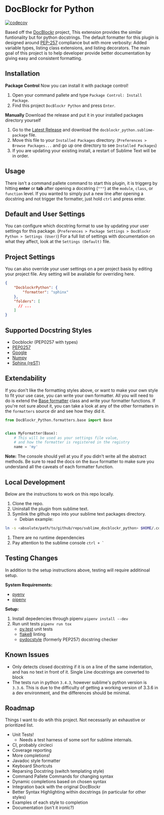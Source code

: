 DocBlockr for Python
====================

[![codecov](https://codecov.io/gh/adambullmer/sublime_docblockr_python/branch/master/graph/badge.svg)](https://codecov.io/gh/adambullmer/sublime_docblockr_python)

Based off the [DocBlockr](https://github.com/spadgos/sublime-jsdocs) project, This extension provides the similar funtionality but for python docstrings.
The default formatter for this plugin is designed around [PEP-257](https://www.python.org/dev/peps/pep-0257/) compliance but with more verbosity: Added variable types, listing class extensions, and listing decorators.
The main goal of this project is to help developer provide better documentation by giving easy and consistent formatting.


Installation
------------
**Package Control**
Now you can install it with package control!

1. Open your command pallete and type `Package Control: Install Package`.
1. Find this project `DocBlockr Python` and press `Enter`.

**Manually**
Download the release and put it in your installed packages directory yourself

1. Go to the [Latest Release](https://github.com/adambullmer/sublime-docblockr-python/releases/latest) and download the `docblockr_python.sublime-package` file.
1. Move this file to your `Installed Packages` directory. (`Preferences > Browse Packages...` and go up one directory to see `Installed Packages`)
1. If you are updating your existing install, a restart of Sublime Text will be in order.


Usage
-----
There isn't a command pallete command to start this plugin, it is triggerg by hitting **enter** or **tab** after opening a docstring (`"""`) at the `module`, `class`, or `function` level.
If you wanted to simply put a new line after opening a docstring and not trigger the formatter, just hold `ctrl` and press enter.


Default and User Settings
-------------------------
You can configure which docstring format to use by updating your user settings for this package. (`Preferences > Package Settings > DocBlockr Python > Settings (User)`)
For a full list of settings with documentation on what they affect, look at the `Settings (Default)` file.


Project Settings
----------------
You can also override your user settings on a per project basis by editing your project file. Any setting will be available for overriding here.

```json
{
	"DocblockrPython": {
		"formatter": "sphinx"
	},
	"folders": [
	  // ...
	]
}
```


Supported Docstring Styles
--------------------------
- Docblockr (PEP0257 with types)
- [PEP0257](https://www.python.org/dev/peps/pep-0257/)
- [Google](https://google.github.io/styleguide/pyguide.html#Comments)
- [Numpy](https://github.com/numpy/numpy/blob/master/doc/HOWTO_DOCUMENT.rst.txt)
- [Sphinx (reST)](https://pythonhosted.org/an_example_pypi_project/sphinx.html)


Extendability
-------------
If you don't like the formatting styles above, or want to make your own style to fit your use case, you can write your own formatter.
All you will need to do is extend the [Base formatter](https://github.com/adambullmer/sublime-docblockr-python/blob/master/formatters/base.py#L32) class and write your formatter functions.
If you're not sure about it, you can take a look at any of the other formatters in the `formatters` source dir and see how they did it.

```py
from DocBlockr_Python.formatters.base import Base


class MyFormatter(Base):
    # This will be used as your settings file value,
    # and how the formatter is registered in the registry
    name = 'my'
```

**Note:** The console should yell at you if you didn't write all the abstract methods. Be sure to read the docs on the `Base` formatter
to make sure you understand all the caveats of each formatter function.

Local Development
-----------------

Below are the instructions to work on this repo locally.

1. Clone the repo.
1. Uninstall the plugin from sublime text.
1. Symlink the github repo into your sublime text packages directory.
    - Debian example:
```bash
ln -s <absolute/path/to/github/repo/sublime_docblockr_python> $HOME/.config/sublime-text-3/Packages/Docblockr_Python
```
1. There are no runtime dependencies
1. Pay attention to the sublime console ```ctrl + ` ```


Testing Changes
---------------

In addition to the setup instructions above, testing will require additinoal setup.

**System Requirements:**
- [pyenv](https://github.com/pyenv/pyenv)
- [pipenv](https://pipenv.readthedocs.io/en/latest/)

**Setup:**
1. Install depedencies through pipenv `pipenv install --dev`
1. Run unit tests `pipenv run tox`
    - [py.test](https://docs.pytest.org/en/latest/) unit tests
    - [flake8](http://flake8.pycqa.org/en/latest/) linting
    - [pydocstyle](http://www.pydocstyle.org/en/2.1.1/) (formerly PEP257) docstring checker


Known Issues
------------
- Only detects closed docstring if it is on a line of the same indentation, and has no text in front of it. Single Line docstrings are converted to block
- The tests run in python `3.4.3`, however sublime's python version is `3.3.6`. This is due to the difficulty of getting a working version of 3.3.6 in a dev environment, and the differences should be minimal.


Roadmap
-------
Things I want to do wtih this project. Not necessarily an exhaustive or prioritized list.

- Unit Tests!
    - Needs a test harness of some sort for sublime internals.
- CI, probably circleci
- Coverage reporting
- More completions!
- Javadoc style formatter
- Keyboard Shortcuts
- Reparsing Docstring (switch templating style)
- Command Pallete Commands for changing syntax
- Dynamic completions based on chosen syntax
- Integration back with the original DocBlockr
- Better Syntax Highlighting within docstrings (in particular for other styles)
- Examples of each style to completion
- Documentation (isn't it ironic?)
